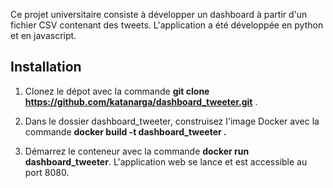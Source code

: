Ce projet universitaire consiste à développer un dashboard à partir d'un fichier CSV
contenant des tweets. L'application a été développée en python et en javascript.

## Installation

1. Clonez le dépot avec la commande __git clone https://github.com/katanarga/dashboard_tweeter.git__ .

2. Dans le dossier dashboard_tweeter, construisez l'image Docker avec la commande __docker build -t dashboard_tweeter .__

3. Démarrez le conteneur avec la commande __docker run dashboard_tweeter__. L'application web se lance et est accessible au port 8080.
